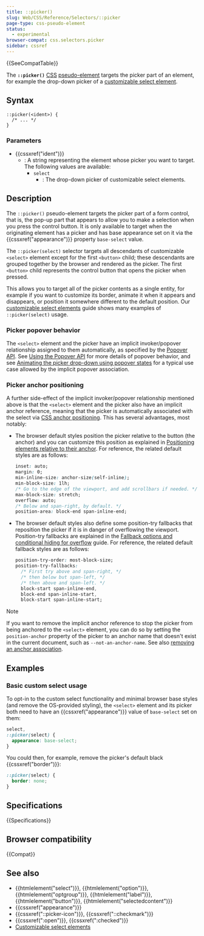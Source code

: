```yaml
---
title: ::picker()
slug: Web/CSS/Reference/Selectors/::picker
page-type: css-pseudo-element
status:
  - experimental
browser-compat: css.selectors.picker
sidebar: cssref
---
```


{{SeeCompatTable}}

The **`::picker()`** [CSS](/en-US/docs/Web/CSS) [pseudo-element](/en-US/docs/Web/CSS/Reference/Selectors/Pseudo-elements) targets the picker part of an element, for example the drop-down picker of a [customizable select element](/en-US/docs/Learn_web_development/Extensions/Forms/Customizable_select).

## Syntax

```css-nolint
::picker(<ident>) {
  /* ... */
}
```

### Parameters

- {{cssxref("ident")}}
  - : A string representing the element whose picker you want to target. The following values are available:
    - `select`
      - : The drop-down picker of customizable select elements.

## Description

The `::picker()` pseudo-element targets the picker part of a form control, that is, the pop-up part that appears to allow you to make a selection when you press the control button. It is only available to target when the originating element has a picker and has base appearance set on it via the {{cssxref("appearance")}} property `base-select` value.

The `::picker(select)` selector targets all descendants of customizable `<select>` element except for the first `<button>` child; these descendants are grouped together by the browser and rendered as the picker. The first `<button>` child represents the control button that opens the picker when pressed.

This allows you to target all of the picker contents as a single entity, for example if you want to customize its border, animate it when it appears and disappears, or position it somewhere different to the default position. Our [customizable select elements](/en-US/docs/Learn_web_development/Extensions/Forms/Customizable_select) guide shows many examples of `::picker(select)` usage.

### Picker popover behavior

The `<select>` element and the picker have an implicit invoker/popover relationship assigned to them automatically, as specified by the [Popover API](/en-US/docs/Web/API/Popover_API). See [Using the Popover API](/en-US/docs/Web/API/Popover_API/Using) for more details of popover behavior, and see [Animating the picker drop-down using popover states](/en-US/docs/Learn_web_development/Extensions/Forms/Customizable_select#animating_the_picker_using_popover_states) for a typical use case allowed by the implicit popover association.

### Picker anchor positioning

A further side-effect of the implicit invoker/popover relationship mentioned above is that the `<select>` element and the picker also have an implicit anchor reference, meaning that the picker is automatically associated with the select via [CSS anchor positioning](/en-US/docs/Web/CSS/CSS_anchor_positioning). This has several advantages, most notably:

- The browser default styles position the picker relative to the button (the anchor) and you can customize this position as explained in [Positioning elements relative to their anchor](/en-US/docs/Web/CSS/CSS_anchor_positioning/Using#positioning_elements_relative_to_their_anchor). For reference, the related default styles are as follows:

  ```css
  inset: auto;
  margin: 0;
  min-inline-size: anchor-size(self-inline);
  min-block-size: 1lh;
  /* Go to the edge of the viewport, and add scrollbars if needed. */
  max-block-size: stretch;
  overflow: auto;
  /* Below and span-right, by default. */
  position-area: block-end span-inline-end;
  ```

- The browser default styles also define some position-try fallbacks that reposition the picker if it is in danger of overflowing the viewport. Position-try fallbacks are explained in the [Fallback options and conditional hiding for overflow](/en-US/docs/Web/CSS/CSS_anchor_positioning/Try_options_hiding) guide. For reference, the related default fallback styles are as follows:

  ```css
  position-try-order: most-block-size;
  position-try-fallbacks:
    /* First try above and span-right, */
    /* then below but span-left, */
    /* then above and span-left. */
    block-start span-inline-end,
    block-end span-inline-start,
    block-start span-inline-start;
  ```

> [!NOTE]
> If you want to remove the implicit anchor reference to stop the picker from being anchored to the `<select>` element, you can do so by setting the `position-anchor` property of the picker to an anchor name that doesn't exist in the current document, such as `--not-an-anchor-name`. See also [removing an anchor association](/en-US/docs/Web/CSS/CSS_anchor_positioning/Using#removing_an_anchor_association).

## Examples

### Basic custom select usage

To opt-in to the custom select functionality and minimal browser base styles (and remove the OS-provided styling), the `<select>` element and its picker both need to have an {{cssxref("appearance")}} value of `base-select` set on them:

```css
select,
::picker(select) {
  appearance: base-select;
}
```

You could then, for example, remove the picker's default black {{cssxref("border")}}:

```css
::picker(select) {
  border: none;
}
```

## Specifications

{{Specifications}}

## Browser compatibility

{{Compat}}

## See also

- {{htmlelement("select")}}, {{htmlelement("option")}}, {{htmlelement("optgroup")}}, {{htmlelement("label")}}, {{htmlelement("button")}}, {{htmlelement("selectedcontent")}}
- {{cssxref("appearance")}}
- {{cssxref("::picker-icon")}}, {{cssxref("::checkmark")}}
- {{cssxref(":open")}}, {{cssxref(":checked")}}
- [Customizable select elements](/en-US/docs/Learn_web_development/Extensions/Forms/Customizable_select)
